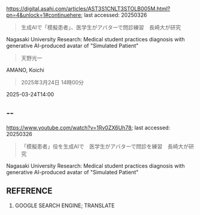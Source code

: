 https://digital.asahi.com/articles/AST3S1CNLT3STOLB005M.html?pn=4&unlock=1#continuehere; last accessed: 20250326

> 生成AIで「模擬患者」、医学生がアバターで問診練習　長崎大が研究

Nagasaki University Research: Medical student practices diagnosis with generative AI-produced avatar of "Simulated Patient"

> 天野光一

AMANO, Koichi

> 2025年3月24日 14時00分

2025-03-24T14:00

## --

https://www.youtube.com/watch?v=1Rv0ZX6Uh78; last accessed: 20250326

> 「模擬患者」役を生成AIで　医学生がアバターで問診を練習　長崎大が研究 

Nagasaki University Research: Medical student practices diagnosis with generative AI-produced avatar of "Simulated Patient"

## REFERENCE

1) GOOGLE SEARCH ENGINE; TRANSLATE